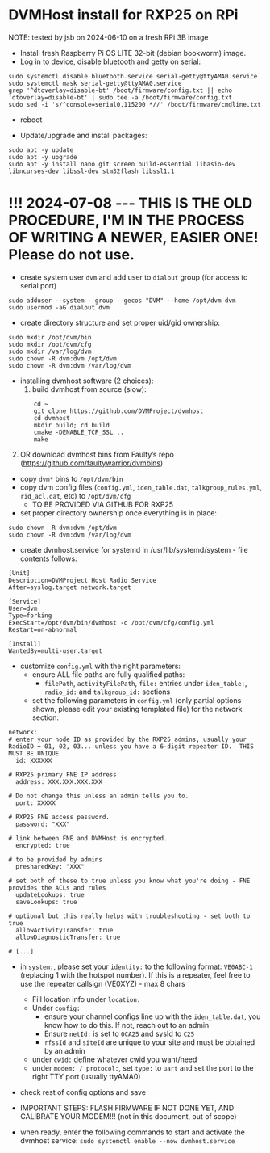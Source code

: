 # DVMHost install for RXP25 on RPi

NOTE: tested by jsb on 2024-06-10 on a fresh RPi 3B image

- Install fresh Raspberry Pi OS LITE 32-bit (debian bookworm) image.
- Log in to device, disable bluetooth and getty on serial:
```
sudo systemctl disable bluetooth.service serial-getty@ttyAMA0.service
sudo systemctl mask serial-getty@ttyAMA0.service
grep '^dtoverlay=disable-bt' /boot/firmware/config.txt || echo 'dtoverlay=disable-bt' | sudo tee -a /boot/firmware/config.txt
sudo sed -i 's/^console=serial0,115200 *//' /boot/firmware/cmdline.txt
```
- reboot

- Update/upgrade and install packages:
```
sudo apt -y update
sudo apt -y upgrade
sudo apt -y install nano git screen build-essential libasio-dev libncurses-dev libssl-dev stm32flash libssl1.1
```

# !!! 2024-07-08 --- THIS IS THE OLD PROCEDURE, I'M IN THE PROCESS OF WRITING A NEWER, EASIER ONE!  Please do not use.

- create system user ```dvm``` and add user to ```dialout``` group (for access to serial port)
```
sudo adduser --system --group --gecos "DVM" --home /opt/dvm dvm
sudo usermod -aG dialout dvm
```

- create directory structure and set proper uid/gid ownership:
```
sudo mkdir /opt/dvm/bin
sudo mkdir /opt/dvm/cfg
sudo mkdir /var/log/dvm
sudo chown -R dvm:dvm /opt/dvm
sudo chown -R dvm:dvm /var/log/dvm
```

- installing dvmhost software (2 choices):
   1. build dvmhost from source (slow):
```
       cd ~
       git clone https://github.com/DVMProject/dvmhost
       cd dvmhost
       mkdir build; cd build
       cmake -DENABLE_TCP_SSL ..
       make
```
   2. OR download dvmhost bins from Faulty’s repo (https://github.com/faultywarrior/dvmbins)
- copy ```dvm*``` bins to ```/opt/dvm/bin```
- copy dvm config files (```config.yml```, ```iden_table.dat```, ```talkgroup_rules.yml```, ```rid_acl.dat```, etc) to ```/opt/dvm/cfg```
    - TO BE PROVIDED VIA GITHUB FOR RXP25
- set proper directory ownership once everything is in place:
```
sudo chown -R dvm:dvm /opt/dvm
sudo chown -R dvm:dvm /var/log/dvm
```

- create dvmhost.service for systemd in /usr/lib/systemd/system - file contents follows:
```
[Unit]
Description=DVMProject Host Radio Service
After=syslog.target network.target

[Service]
User=dvm
Type=forking
ExecStart=/opt/dvm/bin/dvmhost -c /opt/dvm/cfg/config.yml
Restart=on-abnormal

[Install]
WantedBy=multi-user.target
```

- customize ```config.yml``` with the right parameters:
  - ensure ALL file paths are fully qualified paths:
     - ```filePath```, ```activityFilePath```, ```file:``` entries under ```iden_table:```, ```radio_id:``` and ```talkgroup_id:``` sections
  - set the following parameters in ```config.yml``` (only partial options shown, please edit your existing templated file) for the network section:
```
network:
# enter your node ID as provided by the RXP25 admins, usually your RadioID + 01, 02, 03... unless you have a 6-digit repeater ID.  THIS MUST BE UNIQUE
  id: XXXXXX 

# RXP25 primary FNE IP address
  address: XXX.XXX.XXX.XXX

# Do not change this unless an admin tells you to.
  port: XXXXX

# RXP25 FNE access password.
  password: "XXX"

# link between FNE and DVMHost is encrypted.
  encrypted: true

# to be provided by admins
  presharedKey: "XXX" 

# set both of these to true unless you know what you're doing - FNE provides the ACLs and rules
  updateLookups: true  
  saveLookups: true

# optional but this really helps with troubleshooting - set both to true
  allowActivityTransfer: true
  allowDiagnosticTransfer: true

# [...]
```
   - in ```system:```, please set your ```identity:``` to the following format: ```VE0ABC-1``` (replacing 1 with the hotspot number).  If this is a repeater, feel free to use the repeater callsign (VE0XYZ) - max 8 chars
        - Fill location info under ```location:```
        - Under ```config:```
            - ensure your channel configs line up with the ```iden_table.dat```, you know how to do this.  If not, reach out to an admin
            - Ensure ```netId:``` is set to ```0CA25``` and sysId to ```C25```
            - ```rfssId``` and ```siteId``` are unique to your site and must be obtained by an admin
        - under ```cwid:``` define whatever cwid you want/need
        - under ```modem: / protocol:```, set ```type:``` to ```uart``` and set the port to the right TTY port (usually ttyAMA0)
- check rest of config options and save

- IMPORTANT STEPS: FLASH FIRMWARE IF NOT DONE YET, AND CALIBRATE YOUR MODEM!!! (not in this document, out of scope)

- when ready, enter the following commands to start and activate the dvmhost service:
```sudo systemctl enable --now dvmhost.service```
